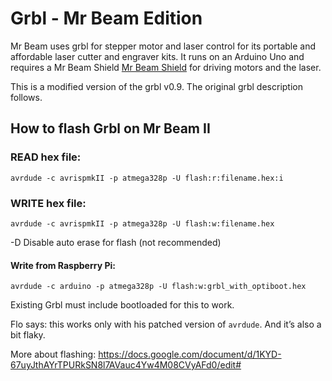 # Grbl - Mr Beam Edition #

Mr Beam uses grbl for stepper motor and laser control for its portable and affordable laser cutter and engraver kits. It runs on an Arduino Uno and requires a Mr Beam Shield [Mr Beam Shield](http://shop.mr-beam.org/product/mr-beam-shield) for driving motors and the laser.

This is a modified version of the grbl v0.9. The original grbl description follows.



## How to flash Grbl on Mr Beam II ##

### READ hex file: ###
`avrdude -c avrispmkII -p atmega328p -U flash:r:filename.hex:i`

### WRITE hex file: ###
`avrdude -c avrispmkII -p atmega328p -U flash:w:filename.hex`

-D Disable auto erase for flash (not recommended)

#### Write from Raspberry Pi: #### 
`avrdude -c arduino -p atmega328p -U flash:w:grbl_with_optiboot.hex`

Existing Grbl must include bootloaded for this to work.

Flo says: this works only with his patched version of `avrdude`. And it’s also a bit flaky.

More about flashing: https://docs.google.com/document/d/1KYD-67uyJthAYrTPURkSN8l7AVauc4Yw4M08CVyAFd0/edit#
